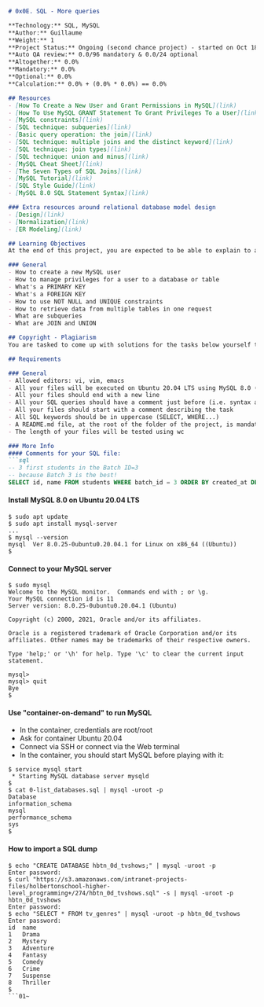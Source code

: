 ```markdown
# 0x0E. SQL - More queries

**Technology:** SQL, MySQL
**Author:** Guillaume
**Weight:** 1
**Project Status:** Ongoing (second chance project) - started on Oct 18, 2023, at 6:00 AM, must end by Oct 20, 2023, at 6:00 AM
**Auto QA review:** 0.0/96 mandatory & 0.0/24 optional
**Altogether:** 0.0%
**Mandatory:** 0.0%
**Optional:** 0.0%
**Calculation:** 0.0% + (0.0% * 0.0%) == 0.0%

## Resources
- [How To Create a New User and Grant Permissions in MySQL](link)
- [How To Use MySQL GRANT Statement To Grant Privileges To a User](link)
- [MySQL constraints](link)
- [SQL technique: subqueries](link)
- [Basic query operation: the join](link)
- [SQL technique: multiple joins and the distinct keyword](link)
- [SQL technique: join types](link)
- [SQL technique: union and minus](link)
- [MySQL Cheat Sheet](link)
- [The Seven Types of SQL Joins](link)
- [MySQL Tutorial](link)
- [SQL Style Guide](link)
- [MySQL 8.0 SQL Statement Syntax](link)

### Extra resources around relational database model design
- [Design](link)
- [Normalization](link)
- [ER Modeling](link)

## Learning Objectives
At the end of this project, you are expected to be able to explain to anyone, without the help of Google:

### General
- How to create a new MySQL user
- How to manage privileges for a user to a database or table
- What's a PRIMARY KEY
- What's a FOREIGN KEY
- How to use NOT NULL and UNIQUE constraints
- How to retrieve data from multiple tables in one request
- What are subqueries
- What are JOIN and UNION

## Copyright - Plagiarism
You are tasked to come up with solutions for the tasks below yourself to meet the above learning objectives. You will not be able to meet the objectives of this or any following project by copying and pasting someone else's work. You are not allowed to publish any content of this project. Any form of plagiarism is strictly forbidden and will result in removal from the program.

## Requirements

### General
- Allowed editors: vi, vim, emacs
- All your files will be executed on Ubuntu 20.04 LTS using MySQL 8.0 (version 8.0.25)
- All your files should end with a new line
- All your SQL queries should have a comment just before (i.e. syntax above)
- All your files should start with a comment describing the task
- All SQL keywords should be in uppercase (SELECT, WHERE...)
- A README.md file, at the root of the folder of the project, is mandatory
- The length of your files will be tested using wc

### More Info
#### Comments for your SQL file:
```sql
-- 3 first students in the Batch ID=3
-- because Batch 3 is the best!
SELECT id, name FROM students WHERE batch_id = 3 ORDER BY created_at DESC LIMIT 3;
```

#### Install MySQL 8.0 on Ubuntu 20.04 LTS
```shell
$ sudo apt update
$ sudo apt install mysql-server
...
$ mysql --version
mysql  Ver 8.0.25-0ubuntu0.20.04.1 for Linux on x86_64 ((Ubuntu))
$
```

#### Connect to your MySQL server
```shell
$ sudo mysql
Welcome to the MySQL monitor.  Commands end with ; or \g.
Your MySQL connection id is 11
Server version: 8.0.25-0ubuntu0.20.04.1 (Ubuntu)

Copyright (c) 2000, 2021, Oracle and/or its affiliates.

Oracle is a registered trademark of Oracle Corporation and/or its affiliates. Other names may be trademarks of their respective owners.

Type 'help;' or '\h' for help. Type '\c' to clear the current input statement.

mysql>
mysql> quit
Bye
$
```

#### Use "container-on-demand" to run MySQL
- In the container, credentials are root/root
- Ask for container Ubuntu 20.04
- Connect via SSH or connect via the Web terminal
- In the container, you should start MySQL before playing with it:
```shell
$ service mysql start
 * Starting MySQL database server mysqld 
$
$ cat 0-list_databases.sql | mysql -uroot -p
Database                                                                                   
information_schema                                                                         
mysql                                                                                      
performance_schema                                                                         
sys                      
$
```

#### How to import a SQL dump
```shell
$ echo "CREATE DATABASE hbtn_0d_tvshows;" | mysql -uroot -p
Enter password: 
$ curl "https://s3.amazonaws.com/intranet-projects-files/holbertonschool-higher-level_programming+/274/hbtn_0d_tvshows.sql" -s | mysql -uroot -p hbtn_0d_tvshows
Enter password: 
$ echo "SELECT * FROM tv_genres" | mysql -uroot -p hbtn_0d_tvshows
Enter password: 
id  name
1   Drama
2   Mystery
3   Adventure
4   Fantasy
5   Comedy
6   Crime
7   Suspense
8   Thriller
$
```01~
